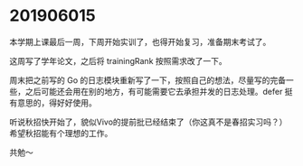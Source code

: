 # 201906015

本学期上课最后一周，下周开始实训了，也得开始复习，准备期末考试了。

这周写了学年论文，之后将 trainingRank 按照需求改了一下。

周末把之前写的 Go 的日志模块重新写了一下，按照自己的想法，尽量写的完备一些，之后可能还会用在别的地方，有可能需要它去承担并发的日志处理。defer 挺有意思的，得好好使用。

听说秋招快开始了，貌似Vivo的提前批已经结束了（你这真不是春招实习吗？）希望秋招能有个理想的工作。

共勉～